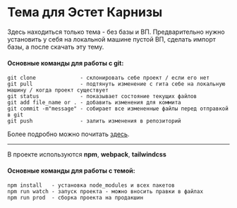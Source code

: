 # Тема для Эстет Карнизы
Здесь находиться только тема - без базы и ВП. Предварительно нужно установить у себя на локальной машине пустой ВП, сделать импорт базы, а после скачать эту тему.

#### Основные команды для работы с git:

```
git clone              - склонировать себе проект / если его нет
git pull               - подтянуть изменение с гита себе на локальную машину / когда проект существует
git status             - показывает состояние текущих файлов
git add file_name or . - добавить изменения для коммита 
git commit -m"message" - собирает все измененные файлы перед отправкой в git
git push               - залить изменения в репозиторий 
```
Более подробно можно почитать [здесь](https://skillbox.ru/media/code/osnovnye-komandy-dlya-raboty-s-git-i-github/).

___

В проекте используются **npm**, **webpack**, **tailwindcss**
#### Основные команды для работы с темой:
```
npm install   - установка node_modules и всех пакетов
npm run watch - запуск проекта - можно вносить правки в файлах
npm run prod  - сборка проекта на продакшин
```

